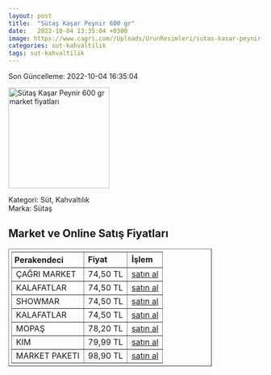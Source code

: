 ```yaml
---
layout: post
title:  "Sütaş Kaşar Peynir 600 gr"
date:   2022-10-04 13:35:04 +0300
image: https://www.cagri.com//Uploads/UrunResimleri/sutas-kasar-peynir-600-gr-d07ab8.jpg
categories: sut-kahvaltilik
tags: sut-kahvaltilik
---
```


Son Güncelleme: 2022-10-04 16:35:04

<img src="https://www.cagri.com//Uploads/UrunResimleri/sutas-kasar-peynir-600-gr-d07ab8.jpg" width="200" alt="Sütaş Kaşar Peynir 600 gr market fiyatları" />

Kategori: Süt, Kahvaltılık
<br />
Marka: Sütaş

<h2>Market ve Online Satış Fiyatları</h2>

<table border="1" style="padding: 5px;width:80%;">
  <tr>
    <td style="padding: 5px;"><strong>Perakendeci</strong></td>
    <td><strong>Fiyat</strong></td>
    <td><strong>İşlem</strong></td>
  </tr>
  <tr>
              <td title="Çağrı Market">ÇAĞRI MARKET</td>
              <td>74,50 TL</td>
              <td><a title="Çağrı Market" target="_blank" href="https://www.cagri.com/sutas-kasar-peynir-600-gr">satın al</a></td>
            </tr><tr>
              <td title="Kalafatlar">KALAFATLAR</td>
              <td>74,50 TL</td>
              <td><a title="Kalafatlar" target="_blank" href="https://www.kalafatlar.com/urun/sutas-kasar-peyniri-600-gr">satın al</a></td>
            </tr><tr>
              <td title="Showmar">SHOWMAR</td>
              <td>74,50 TL</td>
              <td><a title="Showmar" target="_blank" href="https://www.showmar.com.tr/urun/sutas-t-kasar-600-gr">satın al</a></td>
            </tr><tr>
              <td title="Kalafatlar">KALAFATLAR</td>
              <td>74,50 TL</td>
              <td><a title="Kalafatlar" target="_blank" href="https://www.kalafatlar.com/urun/sutas-kasar-peyniri-600-gr">satın al</a></td>
            </tr><tr>
              <td title="Mopaş">MOPAŞ</td>
              <td>78,20 TL</td>
              <td><a title="Mopaş" target="_blank" href="https://www.mopas.com.tr/sutas-kasar-600-gr/p/825919">satın al</a></td>
            </tr><tr>
              <td title="Kim">KIM</td>
              <td>79,99 TL</td>
              <td><a title="Kim" target="_blank" href="https://www.kimgeldi.com/sutas-taze-kasar-600-gr">satın al</a></td>
            </tr><tr>
              <td title="Market Paketi">MARKET PAKETI</td>
              <td>98,90 TL</td>
              <td><a title="Market Paketi" target="_blank" href="https://www.marketpaketi.com.tr/sutas-kasar-peyniri-600-gr-p-548528">satın al</a></td>
            </tr>
</table>
